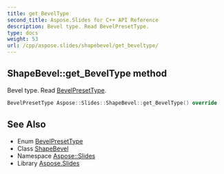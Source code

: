 ```yaml
---
title: get_BevelType
second_title: Aspose.Slides for C++ API Reference
description: Bevel type. Read BevelPresetType.
type: docs
weight: 53
url: /cpp/aspose.slides/shapebevel/get_beveltype/
---
```

## ShapeBevel::get_BevelType method


Bevel type. Read [BevelPresetType](../../bevelpresettype/).

```cpp
BevelPresetType Aspose::Slides::ShapeBevel::get_BevelType() override
```

## See Also

* Enum [BevelPresetType](../../bevelpresettype/)
* Class [ShapeBevel](../)
* Namespace [Aspose::Slides](../../)
* Library [Aspose.Slides](../../../)
